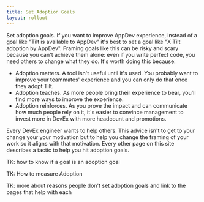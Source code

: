 ```yaml
---
title: Set Adoption Goals
layout: rollout
---
```


Set adoption goals. If you want to improve AppDev experience, instead of a goal like "Tilt is available to AppDev" it's best to set a goal like "X Tilt adoption by AppDev". Framing goals like this can be risky and scary because you can't achieve them alone: even if you write perfect code, you need others to change what they do. It's worth doing this because:

* Adoption matters. A tool isn't useful until it's used. You probably want to improve your teammates' experience and you can only do that once they adopt Tilt.
* Adoption teaches. As more people bring their experience to bear, you'll find more ways to improve the experience.
* Adoption reinforces. As you prove the impact and can communicate how much people rely on it, it's easier to convince management to invest more in DevEx with more headcount and promotions.

Every DevEx engineer wants to help others. This advice isn't to get to your change your your motivation but to help you change the framing of your work so it aligns with that motivation. Every other page on this site describes a tactic to help you hit adoption goals.

TK: how to know if a goal is an adoption goal

TK: How to measure Adoption

TK: more about reasons people don't set adoption goals and link to the pages that help with each
